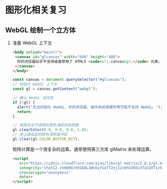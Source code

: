 # 图形化相关复习

## WebGL 绘制一个立方体

1. 准备 WebGL 上下文
   ```html
   <body onload="main()">
    <canvas id="glcanvas" width="640" height="480">
     你的浏览器似乎不支持或者禁用了 HTML5 <code>&lt;canvas&gt;</code> 元素。
    </canvas>
   </body>
   ```
   ```javascript
   const canvas = document.querySelector("#glcanvas");
   // 初始化 WebGL 上下文
   const gl = canvas.getContext("webgl");

   // 确认 WebGL 支持性
   if (!gl) {
     alert("无法初始化 WebGL，你的浏览器、操作系统或硬件等可能不支持 WebGL。");
     return;
   }

   // 使用完全不透明的黑色清除所有图像
   gl.clearColor(0.0, 0.0, 0.0, 1.0);
   // 用上面指定的颜色清除缓冲区
   gl.clear(gl.COLOR_BUFFER_BIT);
   ```
   矩阵计算是一个很复杂的运算。通常使用第三方库 glMatrix 来处理运算。
   ```html
   <script
      src="https://cdnjs.cloudflare.com/ajax/libs/gl-matrix/2.8.1/gl-matrix-min.js"
      integrity="sha512-zhHQR0/H5SEBL3Wn6yYSaTTZej12z0hVZKOv3TwCUXT1z5qeqGcXJLLrbERYRScEDDpYIJhPC1fk31gqR783iQ=="
      crossorigin="anonymous"
      defer>
   </script>
   ```




















 
